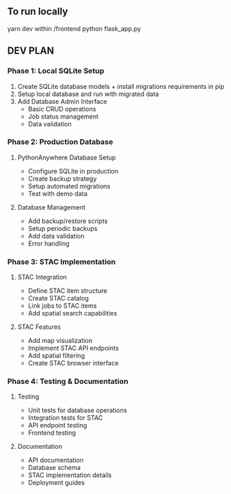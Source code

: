 ## To run locally
yarn dev within /frontend
python flask_app.py

## DEV PLAN

### Phase 1: Local SQLite Setup
1. Create SQLite database models + install migrations requirements in pip 
2. Setup local database and run with migrated data
3. Add Database Admin Interface
   - Basic CRUD operations
   - Job status management
   - Data validation

### Phase 2: Production Database
1. PythonAnywhere Database Setup
   - Configure SQLite in production
   - Create backup strategy
   - Setup automated migrations
   - Test with demo data

2. Database Management
   - Add backup/restore scripts
   - Setup periodic backups
   - Add data validation
   - Error handling

### Phase 3: STAC Implementation
1. STAC Integration
   - Define STAC item structure
   - Create STAC catalog
   - Link jobs to STAC items
   - Add spatial search capabilities

2. STAC Features
   - Add map visualization
   - Implement STAC API endpoints
   - Add spatial filtering
   - Create STAC browser interface

### Phase 4: Testing & Documentation
1. Testing
   - Unit tests for database operations
   - Integration tests for STAC
   - API endpoint testing
   - Frontend testing

2. Documentation
   - API documentation
   - Database schema
   - STAC implementation details
   - Deployment guides




